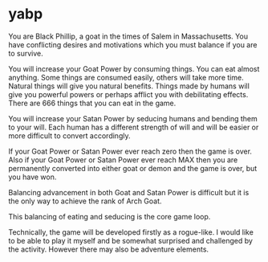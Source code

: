 # yabp


You are Black Phillip, a goat in the times of Salem in Massachusetts. You have conflicting desires and motivations which you must balance if you are to survive.  

You will increase your Goat Power by consuming things. You can eat almost anything. Some things are consumed easily, others will take more time. Natural things will give you natural benefits. Things made by humans will give you powerful powers or perhaps afflict you with debilitating effects. There are 666 things that you can eat in the game.  

You will increase your Satan Power by seducing humans and bending them to your will. Each human has a different strength of will and will be easier or more difficult to convert accordingly.  

If your Goat Power or Satan Power ever reach zero then the game is over. Also if your Goat Power or Satan Power ever reach MAX then you are permanently converted into either goat or demon and the game is over, but you have won.  

Balancing advancement in both Goat and Satan Power is difficult but it is the only way to achieve the rank of 
Arch Goat.  

This balancing of eating and seducing is the core game loop.  

Technically, the game will be developed firstly as a rogue-like. I would like to be able to play it myself and be somewhat surprised and challenged by the activity. However there may also be adventure elements.  
